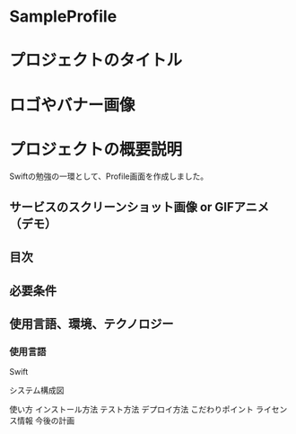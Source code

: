 # SampleProfile

# プロジェクトのタイトル

# ロゴやバナー画像

# プロジェクトの概要説明

Swiftの勉強の一環として、Profile画面を作成しました。

## サービスのスクリーンショット画像 or GIFアニメ（デモ）

## 目次

## 必要条件

## 使用言語、環境、テクノロジー

### 使用言語

Swift

システム構成図

使い方
インストール方法
テスト方法
デプロイ方法
こだわりポイント
ライセンス情報
今後の計画

